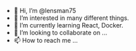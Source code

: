 - 👋 Hi, I’m @lensman75
- 👀 I’m interested in many different things.
- 🌱 I’m currently learning React, Docker.
- 💞️ I’m looking to collaborate on ...
- 📫 How to reach me ...

<!---
lensman75/lensman75 is a ✨ special ✨ repository because its `README.md` (this file) appears on your GitHub profile.
You can click the Preview link to take a look at your changes.
--->
